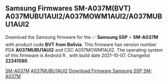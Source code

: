 <h2>Samsung Firmwares SM-A037M(BVT) A037MUBU1AUI2/A037MOWM1AUI2/A037MUBU1AUI2</h2>
Download the Samsung firmware for the ✅ <strong>Samsung SSP </strong> ⭐ <strong>SM-A037M</strong> with product code <strong>BVT</strong> <strong> from Bolivia</strong>. This firmware has version number PDA <strong>A037MUBU1AUI2</strong> and CSC A037MOWM1AUI2. The operating system of this firmware is Android R , with build date 2021-10-07. Changelist <strong>22241580</strong>.


[SM-A037M](https://samfirm.shop/samsung/model/SM-A037M)
[A037MUBU1AUI2](https://samfirm.shop/samsung/pda/A037MUBU1AUI2)
[Download Firmware Samsung SSP SM-A037M](https://samfirm.shop/samsung/firmware/463018)
